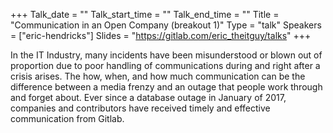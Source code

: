 +++
Talk_date = ""
Talk_start_time = ""
Talk_end_time = ""
Title = "Communication in an Open Company (breakout 1)"
Type = "talk"
Speakers = ["eric-hendricks"]
Slides = "https://gitlab.com/eric_theitguy/talks"
+++

In the IT Industry, many incidents have been misunderstood or blown out of proportion due to poor handling of communications during and right after a crisis arises. The how, when, and how much communication can be the difference between a media frenzy and an outage that people work through and forget about. Ever since a database outage in January of 2017, companies and contributors have received timely and effective communication from Gitlab.
